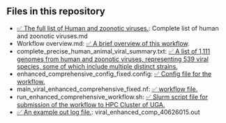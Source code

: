 ## Files in this repository
- [✅ The full list of Human and zoonotic viruses.](https://github.com/pengsihua2023/wastewater_viral_detection/blob/main/Complete%20list%20of%20human%20and%20zoonotic%20viruses.md): Complete list of human and zoonotic viruses.md 
- Workflow overview.md: [✅ A brief overview of this workflow](https://github.com/pengsihua2023/wastewater_viral_detection/blob/main/Workflow%20overview.md).
- complete_precise_human_animal_viral_summary.txt: [✅ A list of 1,111 genomes from human and zoonotic viruses, representing 539 viral species, some of which include multiple distinct strains.](https://github.com/pengsihua2023/wastewater_viral_detection/blob/main/complete_precise_human_animal_viral_summary.txt)
- enhanced_comprehensive_config_fixed.config: [✅ Config file for the workflow.](https://github.com/pengsihua2023/wastewater_viral_detection/blob/main/enhanced_comprehensive_config_fixed.config)
- main_viral_enhanced_comprehensive_fixed.nf: [✅ workflow file.](https://github.com/pengsihua2023/wastewater_viral_detection/blob/main/main_viral_enhanced_comprehensive_fixed.nf)
- run_enhanced_comprehensive_workflow.sh: [✅ Slurm script file for submission of the workflow to HPC Cluster of UGA.](https://github.com/pengsihua2023/wastewater_viral_detection/blob/main/run_enhanced_comprehensive_workflow.sh)
- [✅ An example out log file.](https://github.com/pengsihua2023/wastewater_viral_detection/blob/main/viral_enhanced_comp_40626015.out): viral_enhanced_comp_40626015.out
